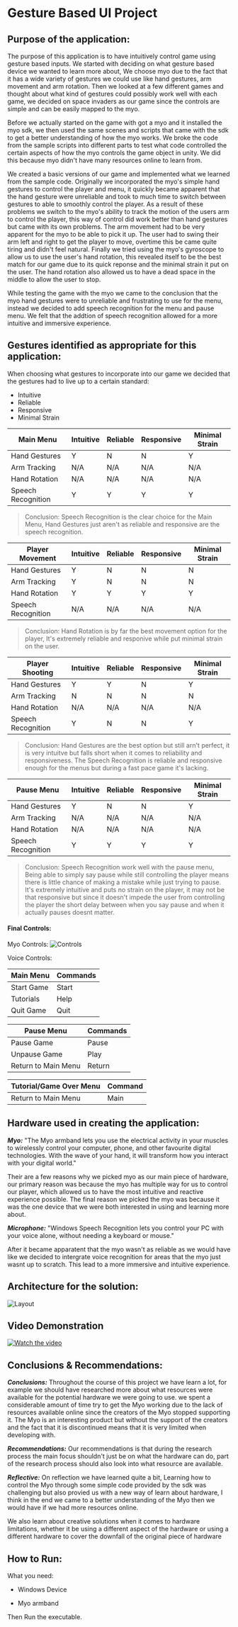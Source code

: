 # Gesture Based UI Project
## Purpose of the application:
The purpose of this application is to have intuitively control game using gesture based inputs. We started with deciding on what gesture based device we wanted to learn more about, We choose myo due to the fact that it has a wide variety of gestures we could use like hand gestures, arm movement and arm rotation. Then we looked at a few different games and thought about what kind of gestures could possibly work well with each game, we decided on space invaders as our game since the controls are simple and can be easily mapped to the myo.

Before we actually started on the game with got a myo and it installed the myo sdk, we then used the same scenes and scripts that came with the sdk to get a better understanding of how the myo works. We broke the code from the sample scripts into different parts to test what code controlled the certain aspects of how the myo controls the game object in unity. We did this because myo didn't have many resources online to learn from.

We created a basic versions of our game and implemented what we learned from the sample code. Originally we incorporated the myo's simple hand gestures to control the player and menu, it quickly became apparent that the hand gesture were unreliable and took to much time to switch between gestures to able to smoothly control the player. As a result of these problems we switch to the myo's ability to track the motion of the users arm to control the player, this way of control did work better than hand gestures but came with its own problems. The arm movement had to be very apparent for the myo to be able to pick it up. The user had to swing their arm left and right to get the player to move, overtime this be came quite tiring and didn't feel natural. Finally we tried using the myo's gyroscope to allow us to use the user's hand rotation, this revealed itself to be the best match for our game due to its quick reponse and the minimal strain it put on the user. The hand rotation also allowed us to have a dead space in the middle to allow the user to stop. 

While testing the game with the myo we came to the conclusion that the myo hand gestures were to unreliable and frustrating to use for the menu, instead we decided to add speech recognition for the menu and pause menu. We felt that the addtion of speech recognition allowed for a more intuitive and immersive experience. 

## Gestures identified as appropriate for this application:
When choosing what gestures to incorporate into our game we decided that the gestures had to live up to a certain standard:
  - Intuitive
  - Reliable
  - Responsive 
  - Minimal Strain

| Main Menu | Intuitive | Reliable | Responsive | Minimal Strain |
| ------ | ------ | ------ | ------ | ------ | 
| Hand Gestures | Y | N | N | Y |
| Arm Tracking | N/A | N/A | N/A | N/A |
| Hand Rotation | N/A | N/A | N/A | N/A |
| Speech Recognition | Y | Y | Y | Y |
>Conclusion: Speech Recognition is the clear choice for the Main Menu, Hand Gestures just aren't as reliable and responsive are the speech recognition. 

| Player Movement | Intuitive | Reliable | Responsive | Minimal Strain |
| ------ | ------ | ------ | ------ | ------ | 
| Hand Gestures | Y | N | N | N |
| Arm Tracking | Y | N | N | N |
| Hand Rotation | Y | Y | Y | Y |
| Speech Recognition | N/A | N/A | N/A | N/A |
>Conclusion: Hand Rotation is by far the best movement option for the player, It's extremely reliable and responive while put minimal strain on the user. 

| Player Shooting | Intuitive | Reliable | Responsive | Minimal Strain |
| ------ | ------ | ------ | ------ | ------ | 
| Hand Gestures | Y | Y | N | Y |
| Arm Tracking | N | N | N | N |
| Hand Rotation | N/A | N/A | N/A | N/A |
| Speech Recognition | Y | N | N | Y |
>Conclusion: Hand Gestures are the best option but still arn't perfect, it is very intuitve but falls short when it comes to reliability and responsiveness. The Speech Recognition is reliable and responsive enough for the menus but during a fast pace game it's lacking.

| Pause Menu | Intuitive | Reliable | Responsive | Minimal Strain |
| ------ | ------ | ------ | ------ | ------ | 
| Hand Gestures | Y | N | N | Y |
| Arm Tracking | N/A | N/A | N/A | N/A |
| Hand Rotation | N/A | N/A | N/A | N/A |
| Speech Recognition | Y | Y | Y | Y |
>Conclusion: Speech Recognition work well with the pause menu, Being able to simply say pause while still controlling the player means there is little chance of making a mistake while just trying to pause. It's extremely intuitive and puts no strain on the player, it may not be that responsive but since it doesn't impede the user from controlling the player the short delay between when you say pause and when it actually pauses doesnt matter. 

#### Final Controls:
Myo Controls:
![Controls](https://i.imgur.com/7crAhgM.jpg)

Voice Controls:

| Main Menu | Commands |
| ------ | ------ |
| Start Game | Start |
| Tutorials | Help |
| Quit Game | Quit |

| Pause Menu | Commands |
| ------ | ------ |
| Pause Game | Pause |
| Unpause Game | Play |
| Return to Main Menu | Return |

|  Tutorial/Game Over Menu | Command |
| ------ | ------ |
| Return to Main Menu | Main |

## Hardware used in creating the application:
***Myo:*** "The Myo armband lets you use the electrical activity in your muscles to wirelessly control your computer, phone, and other favourite digital technologies. With the wave of your hand, it will transform how you interact with your digital world." 

Their are a few reasons why we picked myo as our main piece of hardware, our primary reason was because the myo has multiple way for us to control our player, which allowed us to have the most intuitive and reactive experience possible. The final reason we picked the myo was because it was the one device that we were both interested in using and learning more about.

***Microphone:*** "Windows Speech Recognition lets you control your PC with your voice alone, without needing a keyboard or mouse."

After it became apparatent that the myo wasn't as reliable as we would have like we decided to intergrate voice recognition for areas that the myo just wasnt up to scratch. This lead to a more immersive and intuitive experience.

## Architecture for the solution:
![Layout](https://i.imgur.com/HGh2IVk.png)

## Video Demonstration
[![Watch the video](https://media.giphy.com/media/13Nc3xlO1kGg3S/giphy.gif)](https://www.youtube.com/watch?v=noFBJ0wuRxs)

## Conclusions & Recommendations:
***Conclusions:***
Throughout the course of this project we have learn a lot, for example we should have researched more about what resources were available for the potential hardware we were going to use. we spent a considerable amount of time try to get the Myo working due to the lack of resources available online since the creators of the Myo stopped supporting it. The Myo is an interesting product but without the support of the creators and the fact that it is discontinued means that it is very limited when developing with. 

***Recommendations:***
Our recommendations is that during the research process the main focus shouldn't just be on what the hardware can do, part of the research process should also look into what resource are available.

***Reflective:***
On reflection we have learned quite a bit, Learning how to control the Myo through some simple code provided by the sdk was challenging but also provied us with a new way of learn about hardware, I think in the end we came to a better understanding of the Myo then we would have if we had more resources online.

We also learn about creative solutions when it comes to hardware limitations, whether it be using a different aspect of the hardware or using a different hardware to cover the downfall of the original piece of hardware

## How to Run:
What you need:

  - Windows Device
  
  - Myo armband
  
Then Run the executable.
